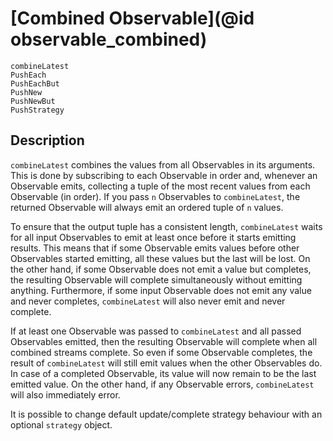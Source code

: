 # [Combined Observable](@id observable_combined)

```@docs
combineLatest
PushEach
PushEachBut
PushNew
PushNewBut
PushStrategy
```

## Description

`combineLatest` combines the values from all Observables in its arguments. This is done by subscribing to each Observable in order and, whenever an Observable emits, collecting a tuple of the most recent values from each Observable (in order). If you pass `n` Observables to `combineLatest`, the returned Observable will always emit an ordered tuple of `n` values.

To ensure that the output tuple has a consistent length, `combineLatest` waits for all input Observables to emit at least once before it starts emitting results. This means that if some Observable emits values before other Observables started emitting, all these values but the last will be lost. On the other hand, if some Observable does not emit a value but completes, the resulting Observable will complete simultaneously without emitting anything. Furthermore, if some input Observable does not emit any value and never completes, `combineLatest` will also never emit and never complete.

If at least one Observable was passed to `combineLatest` and all passed Observables emitted, then the resulting Observable will complete when all combined streams complete. So even if some Observable completes, the result of `combineLatest` will still emit values when the other Observables do. In case of a completed Observable, its value will now remain to be the last emitted value. On the other hand, if any Observable errors, `combineLatest` will also immediately error.

It is possible to change default update/complete strategy behaviour with an optional `strategy` object.
